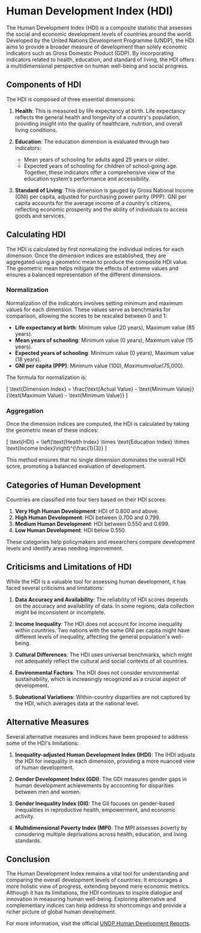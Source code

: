 # Human Development Index (HDI)

The Human Development Index (HDI) is a composite statistic that assesses the social and economic development levels of countries around the world. Developed by the United Nations Development Programme (UNDP), the HDI aims to provide a broader measure of development than solely economic indicators such as Gross Domestic Product (GDP). By incorporating indicators related to health, education, and standard of living, the HDI offers a multidimensional perspective on human well-being and social progress.

## Components of HDI

The HDI is composed of three essential dimensions:

1. **Health**: This is measured by life expectancy at birth. Life expectancy reflects the general health and longevity of a country's population, providing insight into the quality of healthcare, nutrition, and overall living conditions.

2. **Education**: The education dimension is evaluated through two indicators:
    - Mean years of schooling for adults aged 25 years or older.
    - Expected years of schooling for children of school-going age.
    Together, these indicators offer a comprehensive view of the education system's performance and accessibility.

3. **Standard of Living**: This dimension is gauged by Gross National Income (GNI) per capita, adjusted for purchasing power parity (PPP). GNI per capita accounts for the average income of a country's citizens, reflecting economic prosperity and the ability of individuals to access goods and services.

## Calculating HDI

The HDI is calculated by first normalizing the individual indices for each dimension. Once the dimension indices are established, they are aggregated using a geometric mean to produce the composite HDI value. The geometric mean helps mitigate the effects of extreme values and ensures a balanced representation of the different dimensions.

### Normalization

Normalization of the indicators involves setting minimum and maximum values for each dimension. These values serve as benchmarks for comparison, allowing the scores to be rescaled between 0 and 1:

- **Life expectancy at birth**: Minimum value (20 years), Maximum value (85 years).
- **Mean years of schooling**: Minimum value (0 years), Maximum value (15 years).
- **Expected years of schooling**: Minimum value (0 years), Maximum value (18 years).
- **GNI per capita (PPP)**: Minimum value ($100), Maximum value ($75,000).

The formula for normalization is:

\[ \text{Dimension Index} = \frac{\text{Actual Value} - \text{Minimum Value}}{\text{Maximum Value} - \text{Minimum Value}} \]

### Aggregation

Once the dimension indices are computed, the HDI is calculated by taking the geometric mean of these indices:

\[ \text{HDI} = \left(\text{Health Index} \times \text{Education Index} \times \text{Income Index}\right)^{\frac{1}{3}} \]

This method ensures that no single dimension dominates the overall HDI score, promoting a balanced evaluation of development.

## Categories of Human Development

Countries are classified into four tiers based on their HDI scores:

1. **Very High Human Development**: HDI of 0.800 and above.
2. **High Human Development**: HDI between 0.700 and 0.799.
3. **Medium Human Development**: HDI between 0.550 and 0.699.
4. **Low Human Development**: HDI below 0.550.

These categories help policymakers and researchers compare development levels and identify areas needing improvement.

## Criticisms and Limitations of HDI

While the HDI is a valuable tool for assessing human development, it has faced several criticisms and limitations:

1. **Data Accuracy and Availability**: The reliability of HDI scores depends on the accuracy and availability of data. In some regions, data collection might be inconsistent or incomplete.
  
2. **Income Inequality**: The HDI does not account for income inequality within countries. Two nations with the same GNI per capita might have different levels of inequality, affecting the general population's well-being.

3. **Cultural Differences**: The HDI uses universal benchmarks, which might not adequately reflect the cultural and social contexts of all countries.

4. **Environmental Factors**: The HDI does not consider environmental sustainability, which is increasingly recognized as a crucial aspect of development.

5. **Subnational Variations**: Within-country disparities are not captured by the HDI, which averages data at the national level.

## Alternative Measures

Several alternative measures and indices have been proposed to address some of the HDI's limitations:

1. **Inequality-adjusted Human Development Index (IHDI)**: The IHDI adjusts the HDI for inequality in each dimension, providing a more nuanced view of human development.
  
2. **Gender Development Index (GDI)**: The GDI measures gender gaps in human development achievements by accounting for disparities between men and women.

3. **Gender Inequality Index (GII)**: The GII focuses on gender-based inequalities in reproductive health, empowerment, and economic activity.

4. **Multidimensional Poverty Index (MPI)**: The MPI assesses poverty by considering multiple deprivations across health, education, and living standards.

## Conclusion

The Human Development Index remains a vital tool for understanding and comparing the overall development levels of countries. It encourages a more holistic view of progress, extending beyond mere economic metrics. Although it has its limitations, the HDI continues to inspire dialogue and innovation in measuring human well-being. Exploring alternative and complementary indices can help address its shortcomings and provide a richer picture of global human development.

For more information, visit the official [UNDP Human Development Reports](http://hdr.undp.org/en).